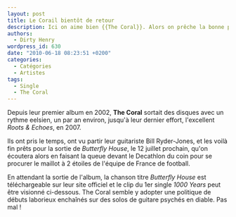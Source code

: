 ```yaml
---
layout: post
title: Le Corail bientôt de retour
description: Ici on aime bien {{The Coral}}. Alors on prêche la bonne parole…
authors:
  - Dirty Henry
wordpress_id: 630
date: "2010-06-18 08:23:51 +0200"
categories:
  - Catégories
  - Artistes
tags:
  - Single
  - The Coral
---
```


Depuis leur premier album en 2002, **The Coral** sortait des disques avec un
rythme eelsien, un par an environ, jusqu'à leur dernier effort, l'excellent
_Roots & Echoes_, en 2007.

Ils ont pris le temps, ont vu partir leur guitariste Bill Ryder-Jones, et les
voilà fin prêts pour la sortie de _Butterfly House_, le 12 juillet prochain,
qu'on écoutera alors en faisant la queue devant le Decathlon du coin pour se
procurer le maillot à 2 étoiles de l'équipe de France de football.

En attendant la sortie de l'album, la chanson titre _Butterfly House_ est
téléchargeable sur leur site officiel et le clip du 1er single _1000 Years_ peut
être visionné ci-dessous. The Coral semble y adopter une politique de débuts
laborieux enchaînés sur des solos de guitare psychés en diable. Pas mal !

<object width="500" height="300"><param name="movie" value="http://www.youtube.com/v/baH0SWCFVzo&hl=fr_FR&fs=1&"></param><param name="allowFullScreen" value="true"></param><param name="allowscriptaccess" value="always"></param><embed src="http://www.youtube.com/v/baH0SWCFVzo&hl=fr_FR&fs=1&" type="application/x-shockwave-flash" allowscriptaccess="always" allowfullscreen="true" width="500" height="300"></embed></object>
